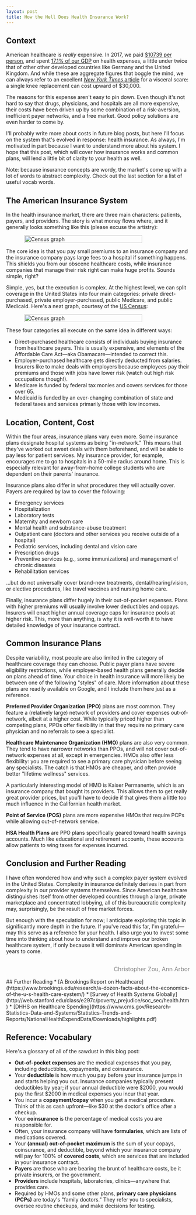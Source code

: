 ```yaml
---
layout: post
title: How the Hell Does Health Insurance Work?
---
```

## Context
American healthcare is *really* expensive. In 2017, we paid [$10739 per person](https://www.cdc.gov/nchs/fastats/health-expenditures.htm), and spent [17.1% of our GDP](https://stats.oecd.org/Index.aspx?DataSetCode=SHA) on health expenses, a little under twice that of other other developed countries like Germany and the United Kingdom. And while these are aggregate figures that boggle the mind, we can always refer to an excellent [*New York Times* article](https://www.nytimes.com/2019/12/27/upshot/expensive-health-care-world-comparison.html) for a visceral scare: a single knee replacement can cost upward of $30,000.

The reasons for this expense aren't easy to pin down. Even though it's not hard to say that drugs, physicians, and hospitals are all more expensive, their costs have been driven up by some combination of a risk-aversion, inefficient payer networks, and a free market. Good policy solutions are even harder to come by.

I'll probably write more about costs in future blog posts, but here I'll focus on the system that's evolved in response: health insurance. As always, I'm motivated in part because I want to understand more about his system. I hope that this post, which will cover how insurance works and common plans, will lend a little bit of clarity to your health as well.

<p class="message">Note: because insurance concepts are wordy, the market's come up with a lot of words to abstract complexity. Check out the last section for a list of useful vocab words.</p>

## The American Insurance System
In the health insurance market, there are three main characters: patients, payers, and providers. The story is what money flows where, and it generally looks something like this (please excuse the artistry):
<div style="display: flex; flex-direction: row; justify-content: center;">
<img src="https://chriswzou.github.io/assets/IMG_1197.jpg"
     alt="Census graph"
     style="width: 80%;" />
</div>

The core idea is that you pay small premiums to an insurance company and the insurance company pays large fees to a hospital if something happens. This shields you from our obscene healthcare costs, while insurance companies that manage their risk right can make huge profits. Sounds simple, right?

Simple, yes, but the execution is complex. At the highest level, we can split coverage in the United States into four main categories: private direct-purchased, private employer-purchased, public Medicare, and public Medicaid. Here's a neat graph, courtesy of the [US Census](https://www.census.gov/content/dam/Census/library/publications/2019/demo/p60-267.pdf):
<div style="display: flex; flex-direction: row; justify-content: center;">
<img src="https://chriswzou.github.io/assets/health-coverage-graph.png"
     alt="Census graph"
     style="width: 80%;" />
</div>

These four categories all execute on the same idea in different ways:
* Direct-purchased healthcare consists of individuals buying insurance from healthcare payers. This is usually expensive, and elements of the Affordable Care Act—aka Obamacare—intended to correct this.
* Employer-purchased healthcare gets directly deducted from salaries. Insurers like to make deals with employers because employees pay their premiums and those with jobs have lower risk (watch out high risk occupations though!).
* Medicare is funded by federal tax monies and covers services for those over 65.
* Medicaid is funded by an ever-changing combination of state and federal taxes and services primarily those with low incomes.

## Location, Content, Cost
Within the four areas, insurance plans vary even more. Some insurance plans designate hospital systems as being "in-network." This means that they've worked out sweet deals with them beforehand, and will be able to pay less for patient services. My insurance provider, for example, encourages me to go to hospitals in a 50-mile radius around home. This is especially relevant for away-from-home college students who are dependent on their parents' insurance.

Insurance plans also differ in what procedures they will actually cover. Payers are required by law to cover the following:
* Emergency services
* Hospitalization
* Laboratory tests
* Maternity and newborn care
* Mental health and substance-abuse treatment
* Outpatient care (doctors and other services you receive outside of a hospital)
* Pediatric services, including dental and vision care
* Prescription drugs
* Preventive services (e.g., some immunizations) and management of chronic diseases
* Rehabilitation services

...but do not universally cover brand-new treatments, dental/hearing/vision, or elective procedures, like travel vaccines and nursing home care.

Finally, insurance plans differ hugely in their out-of-pocket expenses. Plans with higher premiums will usually involve lower deductibles and copays. Insurers will enact higher annual coverage caps for insurance pools at higher risk. This, more than anything, is why it is well-worth it to have detailed knowledge of your insurance contract.

## Common Insurance Plans
Despite variability, most people are also limited in the category of healthcare coverage they can choose. Public payer plans have severe eligibility restrictions, while employer-based health plans generally decide on plans ahead of time. Your choice in health insurance will more likely be between one of the following "styles" of care. More information about these plans are readily available on Google, and I include them here just as a reference.

**Preferred Provider Organization (PPO)** plans are most common. They feature a (relatively large) network of providers and cover expenses out-of-network, albeit at a higher cost. While typically priced higher than competing plans, PPOs offer flexibility in that they require no primary care physician and no referrals to see a specialist.

**Healthcare Maintenance Organization (HMO)** plans are also very common. They tend to have narrower networks than PPOs, and will not cover out-of-network expenses at all, except in emergencies. HMOs also offer less flexibility: you are required to see a primary care physician before seeing any specialists. The catch is that HMOs are cheaper, and often provide better "lifetime wellness" services.
<p class="message">A particularly interesting model of HMO is Kaiser Permanente, which is an insurance company that bought its providers. This allows them to get really great provider prices, but you'll have to decide if that gives them a little too much influence in the Californian health market.</p>

**Point of Service (POS)** plans are more expensive HMOs that require PCPs while allowing out-of-network service.

**HSA Health Plans** are PPO plans specifically geared toward health savings accounts. Much like educational and retirement accounts, these accounts allow patients to wing taxes for expenses incurred.

## Conclusion and Further Reading
I have often wondered how and why such a complex payer system evolved in the United States. Complexity in insurance definitely derives in part from complexity in our provider systems themselves. Since American healthcare distinguishes itself from other developed countries through a large, private marketplace and concentrated lobbying, all of this bureaucratic complexity may, surprisingly, be the result of free market forces.

But enough with the speculation for now; I anticipate exploring this topic in significantly more depth in the future. If you've read this far, I'm grateful—may this serve as a reference for your health. I also urge you to  invest some time into thinking about how to understand and improve our broken healthcare system, if only because it will dominate American spending in years to come.
<div style="display: flex; flex-direction: row; justify-content: flex-end;">
<p style="color: gray; font-size: 1rem;">Christopher Zou, Ann Arbor</p>
</div>
## Further Reading
* [A Brookings Report on Healthcare](https://www.brookings.edu/research/a-dozen-facts-about-the-economics-of-the-u-s-health-care-system/)
* [Survey of Health Systems Globally](http://web.stanford.edu/class/e297c/poverty_prejudice/soc_sec/health.htm)
* [DHHS on Healthcare Spending](https://www.cms.gov/Research-Statistics-Data-and-Systems/Statistics-Trends-and-Reports/NationalHealthExpendData/Downloads/highlights.pdf)

## Reference: Vocabulary
Here's a glossary of all of the sawdust in this blog post:
* **Out-of-pocket expenses** are the medical expenses that you pay, including deductibles, copayments, and coinsurance.
* Your **deductible** is how much you pay before your insurance jumps in and starts helping you out. Insurance companies typically present deductibles by year; if your annual deductible were $2000, you would pay the first $2000 in medical expenses you incur that year.
* You incur a **copayment/copay** when you get a medical procedure. Think of this as cash upfront—like $30 at the doctor's office after a checkup.
* Your **coinsurance** is the percentage of medical costs you are responsible for.
* Often, your insurance company will have **formularies**, which are lists of medications covered.
* Your **(annual) out-of-pocket maximum** is the sum of your copays, coinsurance, and deductible, beyond which your insurance company will pay for 100% of **covered costs**, which are services that are included in your insurance contract.
* **Payers** are those who are bearing the brunt of healthcare costs, be it private insurers, or the government.
* **Providers** include hospitals, laboratories, clinics—anywhere that provides care.
* Required by HMOs and some other plans, **primary care physicians (PCPs)** are today's "family doctors." They refer you to specialists, oversee routine checkups, and make decisions for testing.
